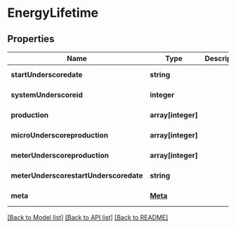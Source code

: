 # EnergyLifetime

## Properties
Name | Type | Description | Notes
------------ | ------------- | ------------- | -------------
**startUnderscoredate** | **string** |  | [default to null]
**systemUnderscoreid** | **integer** |  | [default to null]
**production** | **array[integer]** |  | [default to null]
**microUnderscoreproduction** | **array[integer]** |  | [default to null]
**meterUnderscoreproduction** | **array[integer]** |  | [default to null]
**meterUnderscorestartUnderscoredate** | **string** |  | [default to null]
**meta** | [**Meta**](Meta.md) |  | [default to null]

[[Back to Model list]](../README.md#documentation-for-models) [[Back to API list]](../README.md#documentation-for-api-endpoints) [[Back to README]](../README.md)


